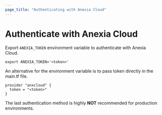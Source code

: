 ```yaml
---
page_title: "Authenticating with Anexia Cloud"
---
```


# Authenticate with Anexia Cloud

Export `ANEXIA_TOKEN` environment variable to authenticate with Anexia Cloud.

```shell script
export ANEXIA_TOKEN='<token>'
```

An alternative for the environment variable is to pass token directly in the main.tf file.

```hcl
provider "anxcloud" {
  token = "<token>"
}
```

The last authentication method is highly **NOT** recommended for production environments. 
